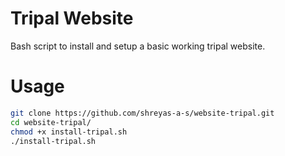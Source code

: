 # Tripal Website
Bash script to install and setup a basic working tripal website.

# Usage
```bash
git clone https://github.com/shreyas-a-s/website-tripal.git
cd website-tripal/
chmod +x install-tripal.sh
./install-tripal.sh
```
